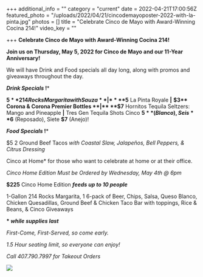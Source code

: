 +++
additional_info = ""
category = "current"
date = 2022-04-21T17:00:56Z
featured_photo = "/uploads/2022/04/21/cincodemayoposter-2022-with-la-pinta.jpg"
photos = []
title = "Celebrate Cinco de Mayo with Award-Winning Cocina 214!"
video_key = ""

+++
**Celebrate Cinco de Mayo with Award-Winning Cocina 214!**

**Join us on Thursday, May 5, 2022 for Cinco de Mayo and our 11-Year Anniversary!**

We will have Drink and Food specials all day long, along with promos and giveaways throughout the day.

**_Drink Specials_ !***

**$5** 214 Rocks Margarita with Sauza **|** **$5** La Pinta Royale **|** **$3** Corona & Corona Premier Bottles **|** **$7** Hornitos Tequila Seltzers: Mango and Pineapple **|** Tres Gen Tequila Shots Cinco **$5** (Blanco), Seis **$6** (Reposado), Siete **$7** (Anejo)!

**_Food Specials_ !***

$5 2 Ground Beef Tacos _with Coastal Slaw, Jalapeños, Bell Peppers, & Citrus Dressing_

Cinco at Home* for those who want to celebrate at home or at their office.

_Cinco Home Edition Must be Ordered by Wednesday, May 4th @ 6pm_

**$225** Cinco Home Edition **_feeds up to 10 people_**

1-Gallon 214 Rocks Margarita, 1 6-pack of Beer, Chips, Salsa, Queso Blanco, Chicken Quesadillas, Ground Beef & Chicken Taco Bar with toppings, Rice & Beans, & Cinco Giveaways

__* _while supplies last___

_First-Come, First-Served, so come early._

_1.5 Hour seating limit, so everyone can enjoy!_

_Call 407.790.7997 for Takeout Orders_

![](/uploads/2022/04/21/cincodemayoposter-2022-with-la-pinta.jpg)